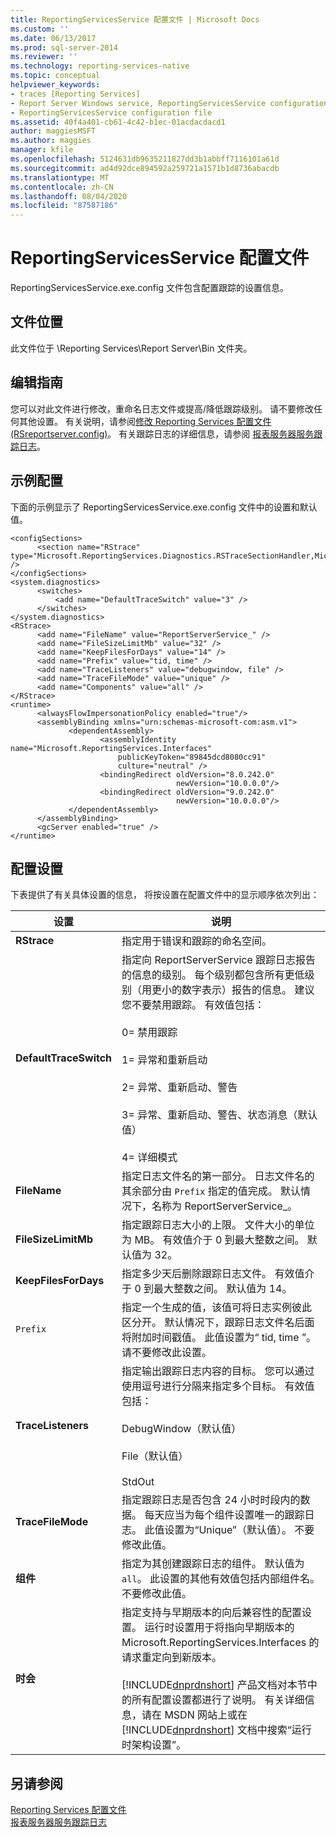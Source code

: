 ```yaml
---
title: ReportingServicesService 配置文件 | Microsoft Docs
ms.custom: ''
ms.date: 06/13/2017
ms.prod: sql-server-2014
ms.reviewer: ''
ms.technology: reporting-services-native
ms.topic: conceptual
helpviewer_keywords:
- traces [Reporting Services]
- Report Server Windows service, ReportingServicesService configuration file
- ReportingServicesService configuration file
ms.assetid: 40f4a401-cb61-4c42-b1ec-01acdacdacd1
author: maggiesMSFT
ms.author: maggies
manager: kfile
ms.openlocfilehash: 5124631db9635211827dd3b1abbff7116101a61d
ms.sourcegitcommit: ad4d92dce894592a259721a1571b1d8736abacdb
ms.translationtype: MT
ms.contentlocale: zh-CN
ms.lasthandoff: 08/04/2020
ms.locfileid: "87587186"
---
```

# <a name="reportingservicesservice-configuration-file"></a>ReportingServicesService 配置文件
  ReportingServicesService.exe.config 文件包含配置跟踪的设置信息。  
  
## <a name="file-location"></a>文件位置  
 此文件位于 \Reporting Services\Report Server\Bin 文件夹。  
  
## <a name="editing-guidelines"></a>编辑指南  
 您可以对此文件进行修改，重命名日志文件或提高/降低跟踪级别。 请不要修改任何其他设置。 有关说明，请参阅[修改 Reporting Services 配置文件 (RSreportserver.config)](modify-a-reporting-services-configuration-file-rsreportserver-config.md)。 有关跟踪日志的详细信息，请参阅 [报表服务器服务跟踪日志](report-server-service-trace-log.md)。  
  
## <a name="example-configuration"></a>示例配置  
 下面的示例显示了 ReportingServicesService.exe.config 文件中的设置和默认值。  
  
```  
<configSections>  
      <section name="RStrace" type="Microsoft.ReportingServices.Diagnostics.RSTraceSectionHandler,Microsoft.ReportingServices.Diagnostics" />  
</configSections>  
<system.diagnostics>  
      <switches>  
          <add name="DefaultTraceSwitch" value="3" />  
      </switches>  
</system.diagnostics>  
<RStrace>  
      <add name="FileName" value="ReportServerService_" />  
      <add name="FileSizeLimitMb" value="32" />  
      <add name="KeepFilesForDays" value="14" />  
      <add name="Prefix" value="tid, time" />  
      <add name="TraceListeners" value="debugwindow, file" />  
      <add name="TraceFileMode" value="unique" />  
      <add name="Components" value="all" />  
</RStrace>  
<runtime>  
      <alwaysFlowImpersonationPolicy enabled="true"/>  
      <assemblyBinding xmlns="urn:schemas-microsoft-com:asm.v1">  
             <dependentAssembly>  
                    <assemblyIdentity name="Microsoft.ReportingServices.Interfaces"  
                        publicKeyToken="89845dcd8080cc91"  
                        culture="neutral" />  
                    <bindingRedirect oldVersion="8.0.242.0"  
                                     newVersion="10.0.0.0"/>  
                    <bindingRedirect oldVersion="9.0.242.0"  
                                     newVersion="10.0.0.0"/>  
             </dependentAssembly>  
      </assemblyBinding>  
      <gcServer enabled="true" />  
</runtime>  
```  
  
## <a name="configuration-settings"></a>配置设置  
 下表提供了有关具体设置的信息， 将按设置在配置文件中的显示顺序依次列出：  
  
|设置|说明|  
|-------------|-----------------|  
|**RStrace**|指定用于错误和跟踪的命名空间。|  
|**DefaultTraceSwitch**|指定向 ReportServerService 跟踪日志报告的信息的级别。 每个级别都包含所有更低级别（用更小的数字表示）报告的信息。 建议您不要禁用跟踪。 有效值包括：<br /><br /> 0= 禁用跟踪<br /><br /> 1= 异常和重新启动<br /><br /> 2= 异常、重新启动、警告<br /><br /> 3= 异常、重新启动、警告、状态消息（默认值）<br /><br /> 4= 详细模式|  
|**FileName**|指定日志文件名的第一部分。 日志文件名的其余部分由 `Prefix` 指定的值完成。 默认情况下，名称为 ReportServerService_。|  
|**FileSizeLimitMb**|指定跟踪日志大小的上限。 文件大小的单位为 MB。 有效值介于 0 到最大整数之间。 默认值为 32。|  
|**KeepFilesForDays**|指定多少天后删除跟踪日志文件。 有效值介于 0 到最大整数之间。 默认值为 14。|  
|`Prefix`|指定一个生成的值，该值可将日志实例彼此区分开。 默认情况下，跟踪日志文件名后面将附加时间戳值。 此值设置为“ tid, time ”。 请不要修改此设置。|  
|**TraceListeners**|指定输出跟踪日志内容的目标。 您可以通过使用逗号进行分隔来指定多个目标。 有效值包括：<br /><br /> DebugWindow（默认值）<br /><br /> File（默认值）<br /><br /> StdOut|  
|**TraceFileMode**|指定跟踪日志是否包含 24 小时时段内的数据。 每天应当为每个组件设置唯一的跟踪日志。 此值设置为“Unique”（默认值）。 不要修改此值。|  
|**组件**|指定为其创建跟踪日志的组件。 默认值为 `all`。 此设置的其他有效值包括内部组件名。 不要修改此值。|  
|**时会**|指定支持与早期版本的向后兼容性的配置设置。 运行时设置用于将指向早期版本的 Microsoft.ReportingServices.Interfaces 的请求重定向到新版本。<br /><br /> [!INCLUDE[dnprdnshort](../../includes/dnprdnshort-md.md)] 产品文档对本节中的所有配置设置都进行了说明。 有关详细信息，请在 MSDN 网站上或在 [!INCLUDE[dnprdnshort](../../includes/dnprdnshort-md.md)] 文档中搜索“运行时架构设置”。|  
  
## <a name="see-also"></a>另请参阅  
 [Reporting Services 配置文件](reporting-services-configuration-files.md)   
 [报表服务器服务跟踪日志](report-server-service-trace-log.md)  
  
  

